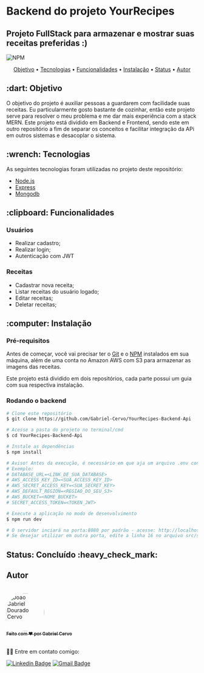 # Backend do projeto YourRecipes

## Projeto FullStack para armazenar e mostrar suas receitas preferidas :)

![NPM](https://img.shields.io/npm/l/express)

<p align="center">
 <a href="#objetivo">Objetivo</a> •
 <a href="#tecnologias">Tecnologias</a> • 
 <a href="#funcionalidades">Funcionalidades</a> • 
 <a href="#instalacao">Instalação</a> • 
 <a href="#status">Status</a> • 
 <a href="#autor">Autor</a>
</p>

<h2 id="objetivo">:dart: Objetivo</h2>
O objetivo do projeto é auxiliar pessoas a guardarem com facilidade suas receitas. Eu particularmente gosto bastante de cozinhar, então este projeto serve para resolver o meu problema e me dar mais experiência com a stack MERN. Este projeto está dividido em Backend e Frontend, sendo este em outro repositório a fim de separar os conceitos e facilitar integração da APi em outros sistemas e desacoplar o sistema. 

<h2 id="tecnologias">:wrench: Tecnologias</h2>

As seguintes tecnologias foram utilizadas no projeto deste repositório:

- [Node.js](https://nodejs.org/en/)
- [Express](https://expressjs.com/)
- [Mongodb](https://www.mongodb.com/)

<h2 id="funcionalidades">:clipboard: Funcionalidades</h2>

### Usuários

- Realizar cadastro;
- Realizar login;
- Autenticação com JWT

### Receitas

- Cadastrar nova receita;
- Listar receitas do usuário logado;
- Editar receitas;
- Deletar receitas;

<h2 id="instalacao">:computer: Instalação</h2>

### Pré-requisitos

Antes de começar, você vai precisar ter o [Git](https://git-scm.com) e o [NPM](https://www.npmjs.com/) instalados em sua máquina, além de uma conta no Amazon AWS com S3 para armazenar as imagens das receitas.

Este projeto está dividido em dois repositórios, cada parte possui um guia com sua respectiva instalação.

### Rodando o backend

```bash
# Clone este repositório
$ git clone https://github.com/Gabriel-Cervo/YourRecipes-Backend-Api

# Acesse a pasta do projeto no terminal/cmd
$ cd YourRecipes-Backend-Api

# Instale as dependências
$ npm install

# Aviso! Antes da execução, é necessário em que aja um arquivo .env contendo as informações do seu amazon S3, de sua database, e um secret_access_token para o JWT.
# Exemplo:
# DATABASE_URL=<LINK_DE_SUA_DATABASE>
# AWS_ACCESS_KEY_ID=<SUA_ACCESS_KEY_ID>
# AWS_SECRET_ACCESS_KEY=<SUA_SECRET_KEY>
# AWS_DEFAULT_REGION=<REGIAO_DO_SEU_S3>
# AWS_BUCKET=<NOME_BUCKET>
# SECRET_ACCESS_TOKEN=<TOKEN_JWT>

# Execute a aplicação no modo de desenvolvimento
$ npm run dev

# O servidor inciará na porta:8080 por padrão - acesse: http://localhost:8080.
# Se desejar utilizar em outra porta, edite a linha 16 no arquivo src/server.js, ou no arquivo .env digite: PORT=<porta_desejada>
```

<h2 id="status">Status: Concluído :heavy_check_mark:</h2>

<h2 id="autor">Autor</h2>
<br />
<a href="https://github.com/Gabriel-Cervo">
 <img style="border-radius: 50%;" src="https://media-exp1.licdn.com/dms/image/C5603AQGiGb8ejwFmCg/profile-displayphoto-shrink_400_400/0?e=1602115200&v=beta&t=76A2c7dwyHM5GpxDX3N9-dN9TQdD6Ae0BkdpGvFTyMU" width="100px;" alt="Joao Gabriel Dourado Cervo"/>
 <br />
 <sub><b>Feito com ❤️ por Gabriel Cervo</b></sub></a>

<br />
<br />

👋🏽 Entre em contato comigo:

[![Linkedin Badge](https://img.shields.io/badge/Gabriel--Cervo-Linkedin-blue?link=https://www.linkedin.com/in/joaogabrielcervo/?style=flat-square&logo=Linkedin)](https://www.linkedin.com/in/joaogabrielcervo)
[![Gmail Badge](https://img.shields.io/badge/Gabriel--Cervo-Email-red?link=mailto:joaogabrieldouradocervo@gmail.com/?style=flat-square&logo=Gmail&logoColor=white)](mailto:joaogabrieldouradocervo@gmail.com)
